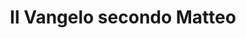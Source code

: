 ---
layout: post
title: Il Vangelo secondo Matteo
director: Pier Paolo Pasolini
year: 1964
cover: https://images.mubicdn.net/images/film/1106/cache-8597-1550839689/image-w1280.jpg
---